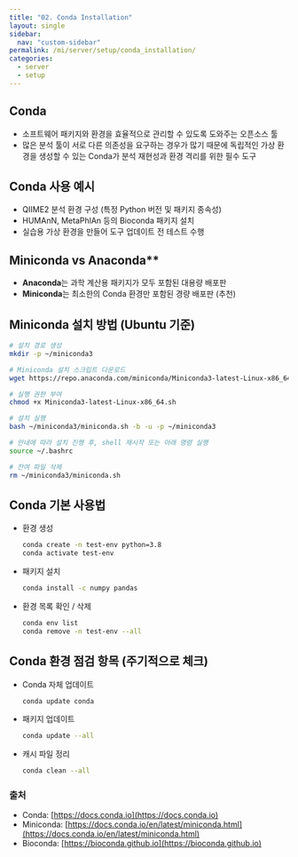 ```yaml
---
title: "02. Conda Installation"
layout: single
sidebar:
  nav: "custom-sidebar"
permalink: /mi/server/setup/conda_installation/
categories:
  - server
  - setup
---
```



## Conda
  - 소프트웨어 패키지와 환경을 효율적으로 관리할 수 있도록 도와주는 오픈소스 툴
  - 많은 분석 툴이 서로 다른 의존성을 요구하는 경우가 많기 때문에 독립적인 가상 환경을 생성할 수 있는 Conda가 분석 재현성과 환경 격리를 위한 필수 도구


## Conda 사용 예시  
   - QIIME2 분석 환경 구성 (특정 Python 버전 및 패키지 종속성)  
   - HUMAnN, MetaPhlAn 등의 Bioconda 패키지 설치  
   - 실습용 가상 환경을 만들어 도구 업데이트 전 테스트 수행


## Miniconda vs Anaconda**  
   - **Anaconda**는 과학 계산용 패키지가 모두 포함된 대용량 배포판  
   - **Miniconda**는 최소한의 Conda 환경만 포함된 경량 배포판 (추천)  


## Miniconda 설치 방법 (Ubuntu 기준)

   ```bash
   # 설치 경로 생성
   mkdir -p ~/miniconda3

   # Miniconda 설치 스크립트 다운로드
   wget https://repo.anaconda.com/miniconda/Miniconda3-latest-Linux-x86_64.sh -O ~/miniconda3/miniconda.sh

   # 실행 권한 부여
   chmod +x Miniconda3-latest-Linux-x86_64.sh

   # 설치 실행
   bash ~/miniconda3/miniconda.sh -b -u -p ~/miniconda3

   # 안내에 따라 설치 진행 후, shell 재시작 또는 아래 명령 실행
   source ~/.bashrc

   # 잔여 파일 삭제
   rm ~/miniconda3/miniconda.sh
   ```


## Conda 기본 사용법

   - 환경 생성  
     ```bash
     conda create -n test-env python=3.8
     conda activate test-env
     ```
   - 패키지 설치  
     ```bash
     conda install -c numpy pandas
     ```
   - 환경 목록 확인 / 삭제  
     ```bash
     conda env list
     conda remove -n test-env --all
     ```


## Conda 환경 점검 항목 (주기적으로 체크)

   - Conda 자체 업데이트
     ```bash
     conda update conda
     ```
   - 패키지 업데이트
     ```bash
     conda update --all
     ```
   - 캐시 파일 정리
     ```bash
     conda clean --all
     ```

### 출처  
   - Conda: [https://docs.conda.io](https://docs.conda.io)  
   - Miniconda: [https://docs.conda.io/en/latest/miniconda.html](https://docs.conda.io/en/latest/miniconda.html)  
   - Bioconda: [https://bioconda.github.io](https://bioconda.github.io)  
